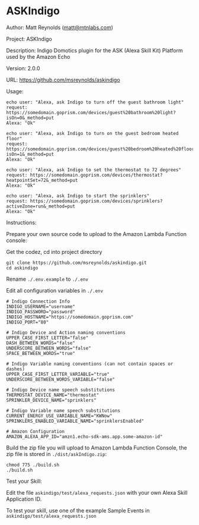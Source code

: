 # ASKIndigo
Author: Matt Reynolds (matt@mtnlabs.com)

Project: ASKIndigo

Description: Indigo Domotics plugin for the ASK (Alexa Skill Kit) Platform used by the Amazon Echo

Version: 2.0.0

URL: https://github.com/msreynolds/askindigo

Usage:
```
echo user: "Alexa, ask Indigo to turn off the guest bathroom light"
request: https://somedomain.goprism.com/devices/guest%20bathroom%20light?isOn=0&_method=put
Alexa: "Ok"

echo user: "Alexa, ask Indigo to turn on the guest bedroom heated floor"
request: https://somedomain.goprism.com/devices/guest%20bedroom%20heated%20floor?isOn=1&_method=put
Alexa: "Ok"

echo user: "Alexa, ask Indigo to set the thermostat to 72 degrees"
request: https://somedomain.goprism.com/devices/thermostat?heatpointSet=72&_method=put
Alexa: "Ok"

echo user: "Alexa, ask Indigo to start the sprinklers"
request: https://somedomain.goprism.com/devices/sprinklers?activeZone=run&_method=put
Alexa: "Ok"
```

Instructions:

Prepare your own source code to upload to the Amazon Lambda Function console:

Get the codez, cd into project directory
```
git clone https://github.com/msreynolds/askindigo.git
cd askindigo
```

Rename ```./.env.example``` to ```./.env```

Edit all configuration variables in ```./.env```
```
# Indigo Connection Info
INDIGO_USERNAME="username"
INDIGO_PASSWORD="password"
INDIGO_HOSTNAME="https://somedomain.goprism.com"
INDIGO_PORT="80"

# Indigo Device and Action naming conventions
UPPER_CASE_FIRST_LETTER="false"
DASH_BETWEEN_WORDS="false"
UNDERSCORE_BETWEEN_WORDS="false"
SPACE_BETWEEN_WORDS="true"

# Indigo Variable naming conventions (can not contain spaces or dashes)
UPPER_CASE_FIRST_LETTER_VARIABLE="true"
UNDERSCORE_BETWEEN_WORDS_VARIABLE="false"

# Indigo Device name speech substitutions
THERMOSTAT_DEVICE_NAME="thermostat"
SPRINKLER_DEVICE_NAME="sprinklers"

# Indigo Variable name speech substitutions
CURRENT_ENERGY_USE_VARIABLE_NAME="KWNow"
SPRINKLERS_ENABLED_VARIABLE_NAME="sprinklersEnabled"

# Amazon Configuration
AMAZON_ALEXA_APP_ID="amzn1.echo-sdk-ams.app.some-amazon-id"

```

Build the zip file you will upload to Amazon Lambda Function Console, the zip file is stored in ```./dist/askIndigo.zip```:

```
chmod 775 ./build.sh
./build.sh
```

Test your Skill:

Edit the file ```askindigo/test/alexa_requests.json``` with your own Alexa Skill Application ID.

To test your skill, use one of the example Sample Events in ```askindigo/test/alexa_requests.json```
